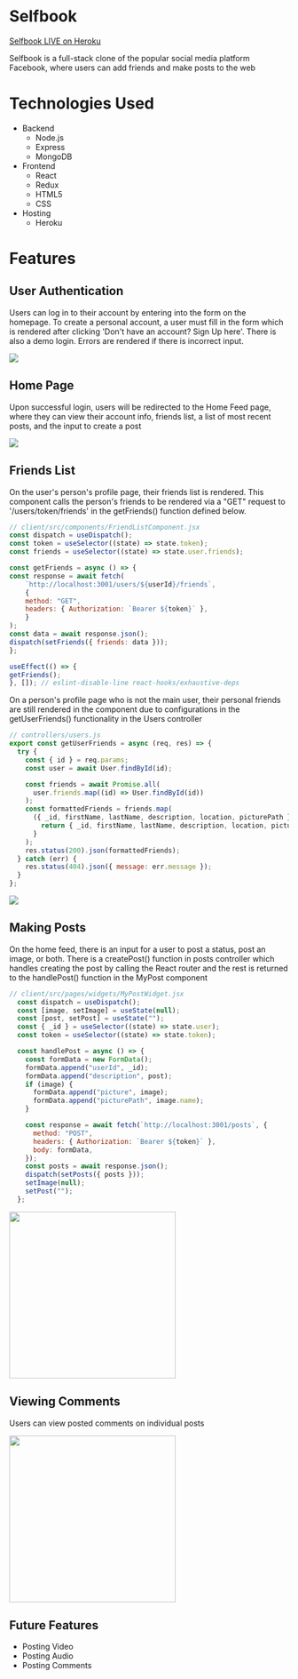 # Selfbook

[Selfbook LIVE on Heroku](https://selfbooksb.herokuapp.com/)

Selfbook is a full-stack clone of the popular social media platform Facebook, where users can add friends and make posts to the web

# Technologies Used

* Backend 
  * Node.js
  * Express
  * MongoDB
* Frontend
  * React
  * Redux
  * HTML5
  * CSS
* Hosting
  * Heroku

# Features

## User Authentication

Users can log in to their account by entering into the form on the homepage. To create a personal account, a user must fill in the form which is rendered after clicking 'Don't have an account? Sign Up here'. There is also a demo login. Errors are rendered if there is incorrect input.

<img src="public/assets/LoginPage.png"></img>

## Home Page

Upon successful login, users will be redirected to the Home Feed page, where they can view their account info, friends list, a list of most recent posts, and the input to create a post

<img src="public/assets/HomeFeed.png"></img>

## Friends List

On the user's person's profile page, their friends list is rendered. This component calls the person's friends to be rendered via a "GET" request to '/users/token/friends' in the getFriends() function defined below. 

```javascript
// client/src/components/FriendListComponent.jsx
const dispatch = useDispatch();
const token = useSelector((state) => state.token);
const friends = useSelector((state) => state.user.friends);

const getFriends = async () => {
const response = await fetch(
    `http://localhost:3001/users/${userId}/friends`,
    {
    method: "GET",
    headers: { Authorization: `Bearer ${token}` },
    }
);
const data = await response.json();
dispatch(setFriends({ friends: data }));
};

useEffect(() => {
getFriends();
}, []); // eslint-disable-line react-hooks/exhaustive-deps

```

On a person's profile page who is not the main user, their personal friends are still rendered in the component due to configurations in the getUserFriends() functionality in the Users controller

```javascript
// controllers/users.js
export const getUserFriends = async (req, res) => {
  try {
    const { id } = req.params;
    const user = await User.findById(id);

    const friends = await Promise.all(
      user.friends.map((id) => User.findById(id))
    );
    const formattedFriends = friends.map(
      ({ _id, firstName, lastName, description, location, picturePath }) => {
        return { _id, firstName, lastName, description, location, picturePath };
      }
    );
    res.status(200).json(formattedFriends);
  } catch (err) {
    res.status(404).json({ message: err.message });
  }
};

```

<img src="public/assets/ProfilePage.png"></img>

## Making Posts

On the home feed, there is an input for a user to post a status, post an image, or both. There is a createPost() function in posts controller which handles creating the post by calling the React router and the rest is returned to the handlePost() function in the MyPost component

```javascript
// client/src/pages/widgets/MyPostWidget.jsx
  const dispatch = useDispatch();
  const [image, setImage] = useState(null);
  const [post, setPost] = useState("");
  const { _id } = useSelector((state) => state.user);
  const token = useSelector((state) => state.token);

  const handlePost = async () => {
    const formData = new FormData();
    formData.append("userId", _id);
    formData.append("description", post);
    if (image) {
      formData.append("picture", image);
      formData.append("picturePath", image.name);
    }

    const response = await fetch(`http://localhost:3001/posts`, {
      method: "POST",
      headers: { Authorization: `Bearer ${token}` },
      body: formData,
    });
    const posts = await response.json();
    dispatch(setPosts({ posts }));
    setImage(null);
    setPost("");
  };

```

<img width="300px" src="public/assets/MakePost.png"></img>

## Viewing Comments

Users can view posted comments on individual posts

<img width="300px" src="public/assets/Comments.png"></img>

## Future Features
* Posting Video 
* Posting Audio
* Posting Comments